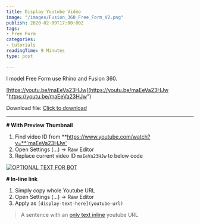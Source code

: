 ```yaml
---
title: Display Youtube Video
image: "/images/Fusion_360_Free_Form_V2.png"
publish: 2020-02-09T17:00:00Z
tags:
- Free Form
categories:
- tutorials
readingTime: 9 Minutes
type: post

---
```

I model Free Form use Rhino and Fusion 360.

[https://youtu.be/maEeVa23HJw](https://youtu.be/maEeVa23HJw "https://youtu.be/maEeVa23HJw")

Download file: [Click to download](https://onedrive.live.com/?authkey=%21AKTuEF3vajjc3is&cid=8F2036A4BDC81CE0&id=8F2036A4BDC81CE0%2165038&parId=8F2036A4BDC81CE0%2165036&o=OneUp)

---

**# With Preview Thumbnail**
  
1. Find video ID from **https://www.youtube.com/watch?v=**`maEeVa23HJw`
2. Open Settings (...) -> Raw Editor
3. Replace current video ID `maEeVa23HJw` to below code

[![OPTIONAL TEXT FOR BOT](https://img.youtube.com/vi/maEeVa23HJw/0.jpg)](https://www.youtube.com/watch?v=maEeVa23HJw)

  
**# In-line link**

1. Simply copy whole Youtube URL
2. Open Settings (...) -> Raw Editor
3. Apply as `[display-text-here](youtube-url)`
  
> A sentence with an [only text inline](https://www.youtube.com/watch?v=maEeVa23HJw) youtube URL